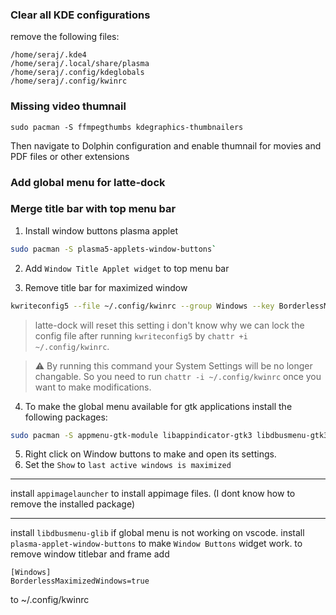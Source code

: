 ### Clear all KDE configurations

remove the following files:

```
/home/seraj/.kde4
/home/seraj/.local/share/plasma
/home/seraj/.config/kdeglobals
/home/seraj/.config/kwinrc
```
### Missing video thumnail

```
sudo pacman -S ffmpegthumbs kdegraphics-thumbnailers
```

Then navigate to Dolphin configuration and enable thumnail for movies and PDF files or other extensions


### Add global menu for latte-dock


### Merge title bar with top menu bar

1. Install window buttons plasma applet
  ```bash
  sudo pacman -S plasma5-applets-window-buttons`
  ```
2. Add `Window Title Applet widget` to top menu bar

3. Remove title bar for maximized window
  ```bash
  kwriteconfig5 --file ~/.config/kwinrc --group Windows --key BorderlessMaximizedWindows true && qdbus org.kde.KWin /KWin reconfigure
  ```
  > latte-dock will reset this setting i don't know why we can lock the config file after running `kwriteconfig5` by `chattr +i ~/.config/kwinrc`. 

> :warning: By running this command your System Settings will be no longer changable. So you need to run `chattr -i ~/.config/kwinrc` once you want to make modifications.
4. To make the global menu available for gtk applications install the following packages:

```bash
sudo pacman -S appmenu-gtk-module libappindicator-gtk3 libdbusmenu-gtk3
```

5. Right click on Window buttons to make and open its settings.
6. Set the `Show` to `last active windows is maximized`

---
install `appimagelauncher` to install appimage files. (I dont know how to remove the installed package)

---
install `libdbusmenu-glib` if global menu is not working on vscode.
install `plasma-applet-window-buttons` to make `Window Buttons` widget work.
to remove window titlebar and frame add 
```
[Windows]
BorderlessMaximizedWindows=true
```
to ~/.config/kwinrc

